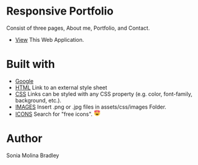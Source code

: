 # Responsive Portfolio
Consist of three pages, About me, Portfolio, and Contact.

* [View](https://soniabradley.github.io/Portfolio/) This Web Application.

# Built with

* [Google](https://www.google.com/) 
* [HTML](https://www.w3schools.com/tags/tag_link.asp) Link to an external style sheet
* [CSS](https://www.w3schools.com/css/css_link.asp) Links can be styled with any CSS property (e.g. color, font-family, background, etc.).
* [IMAGES]() Insert .png or .jpg files in assets/css/images Folder.
* [ICONS](https://www.flaticon.com/free-icon/in-love_576803#term=heart&page=1&position=95) Search for "free icons". ![alt text](assets/images/in-love.png)



# Author
Sonia Molina Bradley



